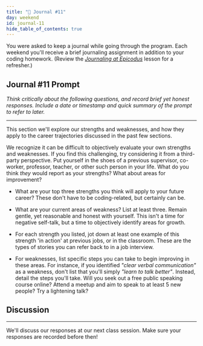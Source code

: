 ```yaml
---
title: "📓 Journal #11"
day: weekend
id: journal-11
hide_table_of_contents: true
---
```


You were asked to keep a journal while going through the program. Each weekend you'll receive a brief journaling assignment in addition to your coding homework. (Review the _[Journaling at Epicodus](/introduction-to-programming/git-html-and-css/homework-journaling-at-epicodus)_ lesson for a refresher.)

## Journal #11 Prompt

_Think critically about the following questions, and record brief yet honest responses. Include a date or timestamp and quick summary of the prompt to refer to later._

---

This section we'll explore our strengths and weaknesses, and how they apply to the career trajectories discussed in the past few sections.

We recognize it can be difficult to objectively evaluate your own strengths and weaknesses. If you find this challenging, try considering it from a third-party perspective. Put yourself in the shoes of a previous supervisor, co-worker, professor, teacher, or other such person in your life. What do you think _they_ would report as your strengths? What about areas for improvement?

* What are your top three strengths you think will apply to your future career? These don't have to be coding-related, but certainly can be.

* What are your current areas of weakness? List at least three. Remain gentle, yet reasonable and honest with yourself. This isn't a time for negative self-talk, but a time to objectively identify areas for growth.

* For each strength you listed, jot down at least one example of this strength 'in action' at previous jobs, or in the classroom. These are the types of stories you can refer back to in a job interview.

* For weaknesses, list specific steps you can take to begin improving in these areas. For instance, if you identified _"clear verbal communication"_ as a weakness, don't list that you'll simply _"learn to talk better"_. Instead, detail the steps you'll take. Will you seek out a free public speaking course online? Attend a meetup and aim to speak to at least 5 new people? Try a lightening talk?

## Discussion
---

We'll discuss our responses at our next class session. Make sure your responses are recorded before then!

